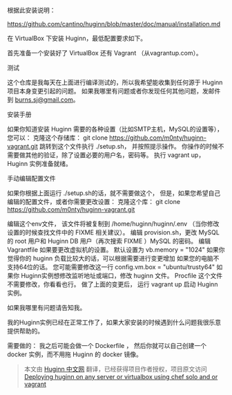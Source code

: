 根据此安装说明：

https://github.com/cantino/huginn/blob/master/doc/manual/installation.md


在 VirtualBox 下安装 Huginn，最低配置要求如下。

首先准备一个安装好了 VirtualBox 还有 Vagrant （从vagrantup.com）。

测试

这个仓库是我每天在上面进行编译测试的，所以我希望能收集到任何源于 Huginn 项目本身变更引起的问题。 如果我哪里有问题或者你发现任何其他问题，发邮件到 burns.sj@gmail.com。

安装手册

如果你知道安装 Huginn 需要的各种设置（比如SMTP主机，MySQL的设置等），您可以：
克隆这个存储库： git clone https://github.com/m0nty/huginn-vagrant.git
跳转到这个文件执行 ./setup.sh，
并按照提示操作。 你操作的时候不需要做其他的验证，除了设置必要的用户名，密码等。
执行 vagrant up，Huginn 实例准备就绪。

手动编辑配置文件

如果你根据上面运行 ./setup.sh的话，就不需要做这个， 但是，如果您希望自己编辑的配置文件，或者你需要更改设置：
克隆这个库： git clone https://github.com/m0nty/huginn-vagrant.git

编辑这个env文件，
该文件将被复制到
/home/huginn/huginn/.env （当你修改设置的时候查找文件中的 FIXME 相关建议）。
编辑 provision.sh，更改 MySQL 的 root 用户和 Huginn DB 用户（再次搜索 FIXME ）MySQL 的密码。
编辑 Vagrantfile 如果要更改虚拟机的设置。 
默认设置为 vb.memory = "1024" 如果你觉得你的 huginn 负载比较大的话，可以根据需要进行变更增加
如果您的电脑不支持64位的话。 您可能需要修改这一行
config.vm.box = "ubuntu/trusty64"
如果你 Huginn实例想修改监听地址或端口，修改 huginn 文件。
Procfile 这个文件不需要修改，你看看也行。
做了上面的变更后，
运行 vagrant up 启动 Huginn 实例。


如果我哪里有问题请告知我。 

我的Huginn实例已经在正常工作了，如果大家安装的时候遇到什么问题我很乐意提供帮助的。

需要做的：
我之后可能会做一个 Dockerfile ，
然后你就可以自己创建一个 docker 实例，而不用拖 Huginn 的 docker 镜像。

> 本文由 [Huginn 中文网](http://huginn.cn) 翻译，已经获得项目作者授权，项目原文访问 [Deploying huginn on any server or virtualbox using chef solo and or vagrant](https://github.com/cantino/huginn/wiki/Deploying-huginn-on-any-server-or-virtualbox-using-chef-solo-and-or-vagrant)

